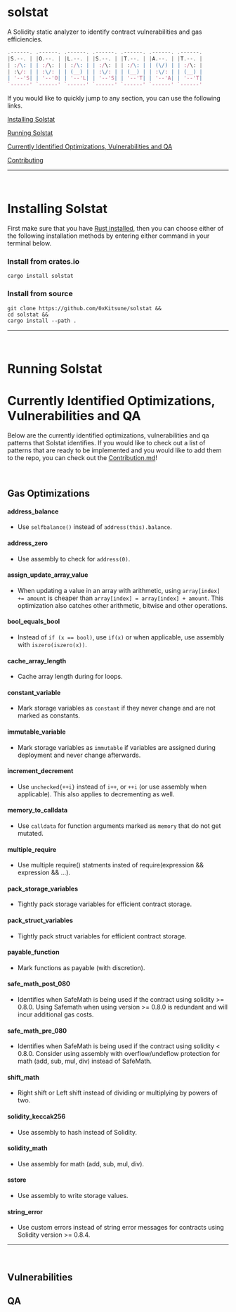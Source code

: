 # solstat
A Solidity static analyzer to identify contract vulnerabilities and gas efficiencies. 

```js
.------. .------. .------. .------. .------. .------. .------.
|S.--. | |O.--. | |L.--. | |S.--. | |T.--. | |A.--. | |T.--. |
| :/\: | | :/\: | | :/\: | | :/\: | | :/\: | | (\/) | | :/\: |
| :\/: | | :\/: | | (__) | | :\/: | | (__) | | :\/: | | (__) |
| '--'S| | '--'O| | '--'L| | '--'S| | '--'T| | '--'A| | '--'T|
`------' `------' `------' `------' `------' `------' `------'
```

If you would like to quickly jump to any section, you can use the following links.

[Installing Solstat]()

[Running Solstat]()

[Currently Identified Optimizations, Vulnerabilities and QA]()

[Contributing]()


<hr>
<br>

# Installing Solstat
First make sure that you have [Rust installed](https://www.rust-lang.org/tools/install), then you can choose either of the following installation methods by entering either command in your terminal below.

### Install from crates.io
```
cargo install solstat
```

### Install from source
```
git clone https://github.com/0xKitsune/solstat &&
cd solstat &&
cargo install --path .
```

<hr>
<br>

# Running Solstat



# Currently Identified Optimizations, Vulnerabilities and QA 
Below are the currently identified optimizations, vulnerabilities and qa patterns that Solstat identifies. If you would like to check out a list of patterns that are ready to be implemented and you would like to add them to the repo, you can check out the [Contribution.md]()!

<br>


## Gas Optimizations

#### address_balance
- Use `selfbalance()` instead of `address(this).balance`.

#### address_zero
- Use assembly to check for `address(0)`.

#### assign_update_array_value
- When updating a value in an array with arithmetic, using `array[index] += amount` is cheaper than `array[index] = array[index] + amount`. This optimization also catches other arithmetic, bitwise and other operations.

#### bool_equals_bool
- Instead of `if (x == bool)`, use `if(x)` or when applicable, use assembly with `iszero(iszero(x))`.

#### cache_array_length
- Cache array length during for loops.

#### constant_variable
- Mark storage variables as `constant` if they never change and are not marked as constants.


#### immutable_variable
- Mark storage variables as `immutable` if variables are assigned during deployment and never change afterwards. 

#### increment_decrement
- Use `unchecked{++i}` instead of `i++`, or `++i` (or use assembly when applicable). This also applies to decrementing as well.

#### memory_to_calldata
- Use `calldata` for function arguments marked as `memory` that do not get mutated.

#### multiple_require
- Use multiple require() statments insted of require(expression && expression && ...).

#### pack_storage_variables
- Tightly pack storage variables for efficient contract storage.

#### pack_struct_variables
- Tightly pack struct variables for efficient contract storage.

#### payable_function
- Mark functions as payable (with discretion).

#### safe_math_post_080
- Identifies when SafeMath is being used if the contract using solidity >= 0.8.0. Using Safemath when using version >= 0.8.0 is redundant and will incur additional gas costs. 

#### safe_math_pre_080
- Identifies when SafeMath is being used if the contract using solidity < 0.8.0. Consider using assembly with overflow/undeflow protection for math (add, sub, mul, div) instead of SafeMath.

#### shift_math
- Right shift or Left shift instead of dividing or multiplying by powers of two.


#### solidity_keccak256
- Use assembly to hash instead of Solidity.

#### solidity_math
- Use assembly for math (add, sub, mul, div).

#### sstore
- Use assembly to write storage values.

#### string_error
- Use custom errors instead of string error messages for contracts using Solidity version >= 0.8.4.


<hr>
<br>

## Vulnerabilities


## QA